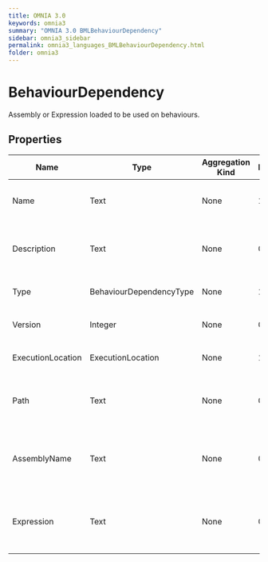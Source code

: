 ```yaml
---
title: OMNIA 3.0
keywords: omnia3
summary: "OMNIA 3.0 BMLBehaviourDependency"
sidebar: omnia3_sidebar
permalink: omnia3_languages_BMLBehaviourDependency.html
folder: omnia3
---
```


# BehaviourDependency
Assembly or Expression loaded to be used on behaviours.
## Properties
Name | Type | Aggregation Kind | Multiplicity | Description
--------- | --------- | --------- | --------- | ---------
Name | Text | None | 1..* | The name of the entity (unique identifier).
Description | Text | None | 0..* | The textual explanation of the entities' purpose.
Type | BehaviourDependencyType | None | 1..* | The dependency type.
Version | Integer | None | 0..* | The version of the dependency.
ExecutionLocation | ExecutionLocation | None | 1..* | The location where is loaded.
Path | Text | None | 0..* | The path from where the dependency is loaded.
AssemblyName | Text | None | 0..* | The assembly name of the dependency (when the Type is 'File')
Expression | Text | None | 0..* | The C# code that will be executed (when the Type is 'Expression').

